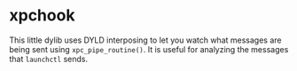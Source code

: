 # xpchook

This little dylib uses DYLD interposing to let you watch what messages are being sent using `xpc_pipe_routine()`. It is useful for analyzing the messages that `launchctl` sends.
